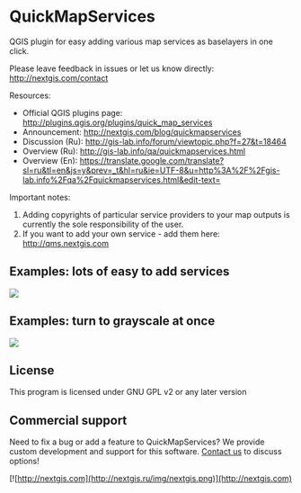 QuickMapServices
================

QGIS plugin for easy adding various map services as baselayers in one click.

Please leave feedback in issues or let us know directly: http://nextgis.com/contact 

Resources:

* Official QGIS plugins page: http://plugins.qgis.org/plugins/quick_map_services
* Announcement: http://nextgis.com/blog/quickmapservices
* Discussion (Ru): http://gis-lab.info/forum/viewtopic.php?f=27&t=18464
* Overview (Ru): http://gis-lab.info/qa/quickmapservices.html
* Overview (En): https://translate.google.com/translate?sl=ru&tl=en&js=y&prev=_t&hl=ru&ie=UTF-8&u=http%3A%2F%2Fgis-lab.info%2Fqa%2Fquickmapservices.html&edit-text=

Important notes:

1. Adding copyrights of particular service providers to your map outputs is currently the sole responsibility of the user.
2. If you want to add your own service - add them here: http://qms.nextgis.com

## Examples: lots of easy to add services
![](http://nextgis.ru/wp-content/uploads/2015/06/qms-contrib-10.png)

## Examples: turn to grayscale at once
![](http://nextgis.ru/wp-content/uploads/2015/10/qms-grey-mqosm-en.gif)

License
-------------
This program is licensed under GNU GPL v2 or any later version

Commercial support
----------
Need to fix a bug or add a feature to QuickMapServices? We provide custom development and support for this software. [Contact us](http://nextgis.com/contact/) to discuss options!

[![http://nextgis.com](http://nextgis.ru/img/nextgis.png)](http://nextgis.com)
